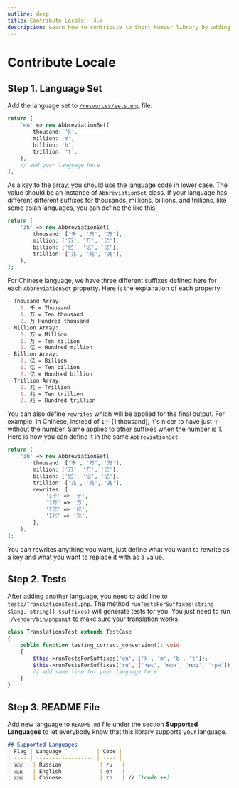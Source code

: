 ```yaml
---
outline: deep
title: Contribute Locale - 4.x
description: Learn how to contribute to Short Number library by adding a new locale
---
```


# Contribute Locale

## Step 1. Language Set
Add the language set to [`/resources/sets.php`](https://github.com/short-number/short-number/blob/main/resources/sets.php) file:

```php
return [
    'en' => new AbbreviationSet(
        thousand: 'k',
        million: 'm',
        billion: 'b',
        trillion: 't',
    ),
    // add your language here
];
```

As a key to the array, you should use the language code in lower case. The value should be an instance of `AbbreviationSet` class. If your language has different different suffixes for thousands, millions, billions, and trillions, like some asian languages, you can define the like this:

```php
return [
    'zh' => new AbbreviationSet(
        thousand: ['千', '万', '万'],
        million: ['万', '万', '亿'],
        billion: ['亿', '亿', '亿'],
        trillion: ['兆', '兆', '兆'],
    ),
];
```

For Chinese language, we have three different suffixes defined here for each `AbbreviationSet` property. Here is the explanation of each property:

```md
- Thousand Array:
    0. 千 = Thousand
    1. 万 = Ten thousand
    2. 万 Hundred thousand
- Million Array:
    0. 万 = Million
    1. 万 = Ten million
    2. 亿 = Hundred million
- Billion Array:
    0. 亿 = Billion
    1. 亿 = Ten billion
    2. 亿 = Hundred billion
- Trillion Array:
    0. 兆 = Trillion
    1. 兆 = Ten trillion
    2. 兆 = Hundred trillion
```

You can also define `rewrites` which will be applied for the final output. For example, in Chinese, instead of `1千` (1 thousand), it's nicer to have just `千` without the number. Same applies to other suffixes when the number is 1. Here is how you can define it in the same `AbbreviationSet`:

```php
return [
    'zh' => new AbbreviationSet(
        thousand: ['千', '万', '万'],
        million: ['万', '万', '亿'],
        billion: ['亿', '亿', '亿'],
        trillion: ['兆', '兆', '兆'],
        rewrites: [
            '1千' => '千',
            '1万' => '万',
            '1亿' => '亿',
            '1兆' => '兆',
        ],
    ),
];
```

You can rewrites anything you want, just define what you want to rewrite as a key and what you want to replace it with as a value.

## Step 2. Tests
After adding another language, you need to add line to `tests/TranslationsTest.php`. The method `runTestsForSuffixes(string $lang, string[] $suffixes)` will generate tests for you. You just need to run `./vendor/bin/phpunit` to make sure your translation works.

```php
class TranslationsTest extends TestCase
{
    public function testing_correct_conversion(): void
    {
        $this->runTestsForSuffixes('en', ['k', 'm', 'b', 't']);
        $this->runTestsForSuffixes('ru', ['тыс', 'млн', 'млд', 'трн']);
        // add same line for your language here
    }
}
```

## Step 3. README File
Add new language to `README.md` file under the section **Supported Languages** to let everybody know that this library supports your language.

```md
## Supported Languages
| Flag | Language           | Code |
| ---- | ------------------ | ---- |
| 🇷🇺   | Russian            | ru   |
| 🇬🇧   | English            | en   |
| 🇨🇳   | Chinese            | zh   | // [!code ++]
```